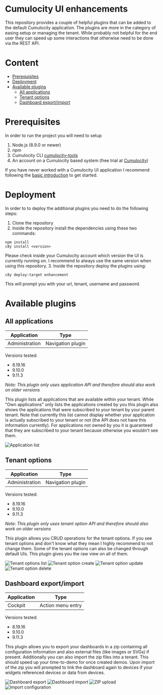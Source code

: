 # Cumulocity UI enhancements
This repository provides a couple of helpful plugins that can be added to the default Cumulocity application.
The plugins are more in the category of easing setup or managing the tenant.
While probably not helpful for the end user they can speed up some interactions that otherwise need to be done via the REST API.

# Content
* [Prerequisites](#prerequisites)
* [Deployment](#deployment)
* [Available plugins](#available-plugins)
  * [All applications](#all-applications)
  * [Tenant options](#tenant-options)
  * [Dashboard export/import](#dashboard-utils)

# <a name="prerequisites"></a>Prerequisites

In order to run the project you will need to setup
  1. Node.js (8.9.0 or newer)
  2. npm
  3. Cumulocity CLI [cumulocity-tools](https://www.npmjs.com/package/cumulocity-tools)
  4. An account on a Cumulocity based system (free trial at [Cumulocity](https://cumulocity.com/))
  
If you have never worked with a Cumulocity UI application I recommend following the [basic introduction](https://cumulocity.com/guides/web/introduction/) to get started.

# <a name="deployment"></a>Deployment

In order to to deploy the additional plugins you need to do the following steps:

  1. Clone the repository
  2. Inside the repository install the dependencies using these two commands:
  ```
  npm install
  c8y install <version>
  ```
  Please check inside your Cumulocity account which version the UI is currently running on. I recommend to always use the same version when using this repository.
  3. Inside the repository deploy the plugins using:
  ```
  c8y deploy:target enhancement
  ```
  This will prompt you with your url, tenant, username and password.

# <a name="available-plugins"></a>Available plugins

## <a name="all-applications"></a>All applications

|Application|Type|
|---|---|
|Administration|Navigation plugin|

Versions tested:
* 8.19.16
* 9.10.0
* 9.11.3

*Note: This plugin only uses application API and therefore should also work on older versions*

This plugin lists all applications that are available within your tenant. While "Own applications" only lists the applications created by you this plugin also shows the applications that were subscribed to your tenant by your parent tenant. 
Note that currently this list cannot display whether your application is actually subscribed to your tenant or not (the API does not have this information currently). For applications not owned by you it is guaranteed that they are subscribed to your tenant because otherwise you wouldn't see them.

![Application list](screenshots/appSubscriptions/all-applications.png)

## <a name="tenant-options"></a>Tenant options

|Application|Type|
|---|---|
|Administration|Navigation plugin|

Versions tested:
* 8.19.16
* 9.10.0
* 9.11.3

*Note: This plugin only uses tenant option API and therefore should also work on older versions*

This plugin allows you CRUD operations for the tenant options. If you see tenant options and don't know what they mean I highly recommend to not change them. Some of the tenant options can also be changed through default UIs. This plugin gives you the raw view on all of them.

![Tenant options list](screenshots/tenantOptions/tenant-options-list.png)
![Tenant option create](screenshots/tenantOptions/tenant-option-create.png)
![Tenant option update](screenshots/tenantOptions/tenant-option-update.png)
![Tenant option delete](screenshots/tenantOptions/tenant-option-delete.png)

## <a name="dashboard-utils"></a>Dashboard export/import

|Application|Type|
|---|---|
|Cockpit|Action menu entry|

Versions tested:
* 8.19.16
* 9.10.0
* 9.11.3

This plugin allows you to export your dashboards in a zip containing all configuration information and also external files (like images or SVGs) if present.
Additionally you can also import the zip files into a tenant. This should speed up your time-to-demo for once created demos. Upon import of the zip you will prompted to link the dashboard again to devices if your widgets referenced devices or data from devices.

![Dashboard export](screenshots/dashboardUtils/export.png)
![Dashboard import](screenshots/dashboardUtils/import.png)
![ZIP upload](screenshots/dashboardUtils/upload.png)
![Import configuration](screenshots/dashboardUtils/configure.png)